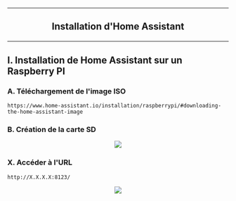 ----------------------------------------------------------------------------------------------------------------------------------------------------------------------------------------------------
## <p align='center'> Installation d'Home Assistant </p>

----------------------------------------------------------------------------------------------------------------------------------------------------------------------------------------------------
## I. Installation de Home Assistant sur un Raspberry PI
### A. Téléchargement de l'image ISO
```
https://www.home-assistant.io/installation/raspberrypi/#downloading-the-home-assistant-image
```

### B. Création de la carte SD

<p align='center'> <img src='https://github.com/user-attachments/assets/e4739526-2690-41a2-9fc4-dc2c2ee4a011' /> </p>


### X. Accéder à l'URL
```
http://X.X.X.X:8123/
```

<p align='center'> <img src='https://github.com/user-attachments/assets/d04914c5-3026-46c9-b857-f47a3aafb887' /> </p>
